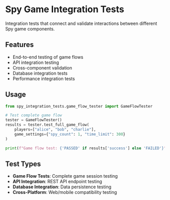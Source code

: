 # Spy Game Integration Tests

Integration tests that connect and validate interactions between different Spy game components.

## Features

- End-to-end testing of game flows
- API integration testing
- Cross-component validation
- Database integration tests
- Performance integration tests

## Usage

```python
from spy_integration_tests.game_flow_tester import GameFlowTester

# Test complete game flow
tester = GameFlowTester()
results = tester.test_full_game_flow(
    players=["alice", "bob", "charlie"],
    game_settings={"spy_count": 1, "time_limit": 300}
)

print(f"Game flow test: {'PASSED' if results['success'] else 'FAILED'}")
```

## Test Types

- **Game Flow Tests**: Complete game session testing
- **API Integration**: REST API endpoint testing
- **Database Integration**: Data persistence testing
- **Cross-Platform**: Web/mobile compatibility testing